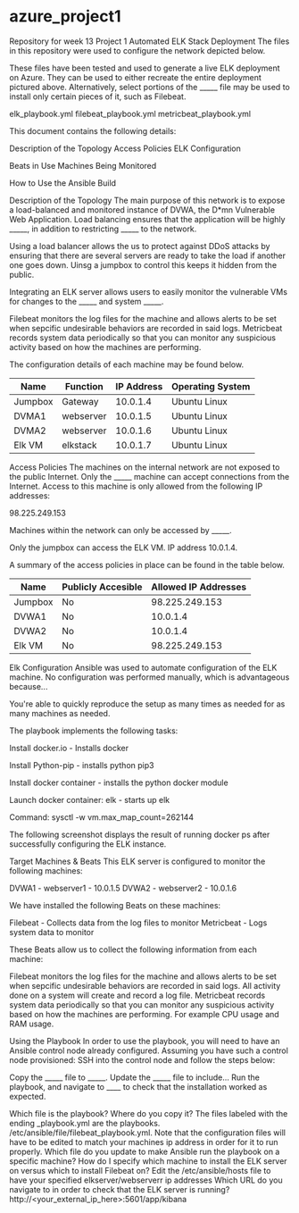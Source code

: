 # azure_project1
Repository for week 13 Project 1
Automated ELK Stack Deployment
The files in this repository were used to configure the network depicted below.

These files have been tested and used to generate a live ELK deployment on Azure. They can be used to either recreate the entire deployment pictured above. Alternatively, select portions of the _____ file may be used to install only certain pieces of it, such as Filebeat.

elk_playbook.yml
filebeat_playbook.yml
metricbeat_playbook.yml

This document contains the following details:

Description of the Topology
Access Policies
ELK Configuration

Beats in Use
Machines Being Monitored


How to Use the Ansible Build


Description of the Topology
The main purpose of this network is to expose a load-balanced and monitored instance of DVWA, the D*mn Vulnerable Web Application.
Load balancing ensures that the application will be highly _____, in addition to restricting _____ to the network.

Using a load balancer allows the us to protect against DDoS attacks by ensuring that there are several servers are ready to take the load if another one goes down. Uinsg a jumpbox to control this keeps it hidden from the public. 

Integrating an ELK server allows users to easily monitor the vulnerable VMs for changes to the _____ and system _____.

Filebeat monitors the log files for the machine and allows alerts to be set when sepcific undesirable behaviors are recorded in said logs.
Metricbeat records system data periodically so that you can monitor any suspicious activity based on how the machines are performing. 

The configuration details of each machine may be found below.


| Name    | Function  | IP Address | Operating System |
|---------|-----------|------------|------------------|
| Jumpbox | Gateway   | 10.0.1.4   | Ubuntu Linux     |
| DVMA1   | webserver | 10.0.1.5   | Ubuntu Linux     |
| DVMA2   | webserver | 10.0.1.6   | Ubuntu Linux     |
| Elk VM  | elkstack  | 10.0.1.7   | Ubuntu Linux     |








Access Policies
The machines on the internal network are not exposed to the public Internet.
Only the _____ machine can accept connections from the Internet. Access to this machine is only allowed from the following IP addresses:

98.225.249.153

Machines within the network can only be accessed by _____.

Only the jumpbox can access the ELK VM. IP address 10.0.1.4. 

A summary of the access policies in place can be found in the table below.



| Name    | Publicly Accesible | Allowed  IP Addresses |
|---------|--------------------|-----------------------|
| Jumpbox | No                 | 98.225.249.153        |
| DVWA1   | No                 | 10.0.1.4              |
| DVWA2   | No                 | 10.0.1.4              |
| Elk VM  | No                 | 98.225.249.153        |











Elk Configuration
Ansible was used to automate configuration of the ELK machine. No configuration was performed manually, which is advantageous because...

You're able to quickly reproduce the setup as many times as needed for as many machines as needed. 

The playbook implements the following tasks:

Install docker.io - Installs docker

Install Python-pip - installs python pip3

Install docker container - installs the python docker module

Launch docker container: elk - starts up elk

Command: sysctl -w vm.max_map_count=262144

The following screenshot displays the result of running docker ps after successfully configuring the ELK instance.


Target Machines & Beats
This ELK server is configured to monitor the following machines:

DVWA1 - webserver1 - 10.0.1.5
DVWA2 - webserver2 - 10.0.1.6

We have installed the following Beats on these machines:

Filebeat - Collects data from the log files to monitor
Metricbeat - Logs system data to monitor

These Beats allow us to collect the following information from each machine:

Filebeat monitors the log files for the machine and allows alerts to be set when sepcific undesirable behaviors are recorded in said logs. All activity done on a system will create and record a log file. 
Metricbeat records system data periodically so that you can monitor any suspicious activity based on how the machines are performing. For example CPU usage and RAM usage. 


Using the Playbook
In order to use the playbook, you will need to have an Ansible control node already configured. Assuming you have such a control node provisioned:
SSH into the control node and follow the steps below:

Copy the _____ file to _____.
Update the _____ file to include...
Run the playbook, and navigate to ____ to check that the installation worked as expected.

Which file is the playbook? Where do you copy it? The files labeled with the ending _playbook.yml are the playbooks. /etc/ansible/file/filebeat_playbook.yml. Note that the configuration files will have to be edited to match your machines ip address in order for it to run properly. 
Which file do you update to make Ansible run the playbook on a specific machine? How do I specify which machine to install the ELK server on versus which to install Filebeat on? Edit the /etc/ansible/hosts file to have your specified elkserver/webserverr ip addresses
Which URL do you navigate to in order to check that the ELK server is running? http://<your_external_ip_here>:5601/app/kibana
